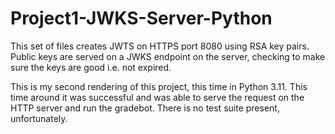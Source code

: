 # Project1-JWKS-Server-Python
This set of files creates JWTS on HTTPS port 8080 using RSA key pairs. Public keys are served on a JWKS endpoint on the server, checking to make sure the keys are good i.e. not expired.

This is my second rendering of this project, this time in Python 3.11. This time around it was successful and was able to serve the request on the HTTP server and run the gradebot. There is no test suite present, unfortunately.
